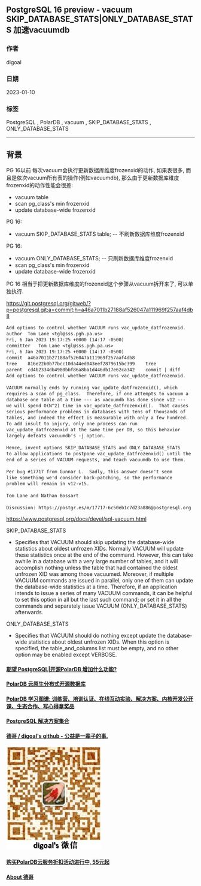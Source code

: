 ## PostgreSQL 16 preview - vacuum SKIP_DATABASE_STATS|ONLY_DATABASE_STATS 加速vacuumdb   
                      
### 作者                      
digoal                      
                      
### 日期                      
2023-01-10                   
                      
### 标签                      
PostgreSQL , PolarDB , vacuum , SKIP_DATABASE_STATS , ONLY_DATABASE_STATS  
                      
----                      
                      
## 背景    
PG 16以前 每次vacuum会执行更新数据库维度frozenxid的动作, 如果表很多, 而且是依次vacuum所有表的操作(例如vacuumdb), 那么由于更新数据库维度frozenxid的动作性能会很差:  
- vacuum table  
- scan pg_class's min frozenxid  
- update database-wide frozenxid  
  
  
PG 16:  
- vacuum SKIP_DATABASE_STATS table;  -- 不刷新数据库维度frozenxid  
  
PG 16:  
- vacuum ONLY_DATABASE_STATS;  -- 只刷新数据库维度frozenxid  
- scan pg_class's min frozenxid  
- update database-wide frozenxid  
  
PG 16 相当于把更新数据库维度的frozenxid这个步骤从vacuum拆开来了, 可以单独执行.  
  
  
https://git.postgresql.org/gitweb/?p=postgresql.git;a=commit;h=a46a7011b27188af526047a111969f257aaf4db8  
  
```  
Add options to control whether VACUUM runs vac_update_datfrozenxid.  
author	Tom Lane <tgl@sss.pgh.pa.us>	  
Fri, 6 Jan 2023 19:17:25 +0000 (14:17 -0500)  
committer	Tom Lane <tgl@sss.pgh.pa.us>	  
Fri, 6 Jan 2023 19:17:25 +0000 (14:17 -0500)  
commit	a46a7011b27188af526047a111969f257aaf4db8  
tree	816e22b0b77bcc10da44ed043eef2879615bc399	tree  
parent	cd4b2334db4980bbf86a8ba1d446db17e62ca342	commit | diff  
Add options to control whether VACUUM runs vac_update_datfrozenxid.  
  
VACUUM normally ends by running vac_update_datfrozenxid(), which  
requires a scan of pg_class.  Therefore, if one attempts to vacuum a  
database one table at a time --- as vacuumdb has done since v12 ---  
we will spend O(N^2) time in vac_update_datfrozenxid().  That causes  
serious performance problems in databases with tens of thousands of  
tables, and indeed the effect is measurable with only a few hundred.  
To add insult to injury, only one process can run  
vac_update_datfrozenxid at the same time per DB, so this behavior  
largely defeats vacuumdb's -j option.  
  
Hence, invent options SKIP_DATABASE_STATS and ONLY_DATABASE_STATS  
to allow applications to postpone vac_update_datfrozenxid() until the  
end of a series of VACUUM requests, and teach vacuumdb to use them.  
  
Per bug #17717 from Gunnar L.  Sadly, this answer doesn't seem  
like something we'd consider back-patching, so the performance  
problem will remain in v12-v15.  
  
Tom Lane and Nathan Bossart  
  
Discussion: https://postgr.es/m/17717-6c50eb1c7d23a886@postgresql.org  
```  
  
  
https://www.postgresql.org/docs/devel/sql-vacuum.html  
  
  
SKIP_DATABASE_STATS  
- Specifies that VACUUM should skip updating the database-wide statistics about oldest unfrozen XIDs. Normally VACUUM will update these statistics once at the end of the command. However, this can take awhile in a database with a very large number of tables, and it will accomplish nothing unless the table that had contained the oldest unfrozen XID was among those vacuumed. Moreover, if multiple VACUUM commands are issued in parallel, only one of them can update the database-wide statistics at a time. Therefore, if an application intends to issue a series of many VACUUM commands, it can be helpful to set this option in all but the last such command; or set it in all the commands and separately issue VACUUM (ONLY_DATABASE_STATS) afterwards.  
  
ONLY_DATABASE_STATS  
- Specifies that VACUUM should do nothing except update the database-wide statistics about oldest unfrozen XIDs. When this option is specified, the table_and_columns list must be empty, and no other option may be enabled except VERBOSE.  
  
  
#### [期望 PostgreSQL|开源PolarDB 增加什么功能?](https://github.com/digoal/blog/issues/76 "269ac3d1c492e938c0191101c7238216")
  
  
#### [PolarDB 云原生分布式开源数据库](https://github.com/ApsaraDB "57258f76c37864c6e6d23383d05714ea")
  
  
#### [PolarDB 学习图谱: 训练营、培训认证、在线互动实验、解决方案、内核开发公开课、生态合作、写心得拿奖品](https://www.aliyun.com/database/openpolardb/activity "8642f60e04ed0c814bf9cb9677976bd4")
  
  
#### [PostgreSQL 解决方案集合](../201706/20170601_02.md "40cff096e9ed7122c512b35d8561d9c8")
  
  
#### [德哥 / digoal's github - 公益是一辈子的事.](https://github.com/digoal/blog/blob/master/README.md "22709685feb7cab07d30f30387f0a9ae")
  
  
![digoal's wechat](../pic/digoal_weixin.jpg "f7ad92eeba24523fd47a6e1a0e691b59")
  
  
#### [购买PolarDB云服务折扣活动进行中, 55元起](https://www.aliyun.com/activity/new/polardb-yunparter?userCode=bsb3t4al "e0495c413bedacabb75ff1e880be465a")
  
  
#### [About 德哥](https://github.com/digoal/blog/blob/master/me/readme.md "a37735981e7704886ffd590565582dd0")
  
